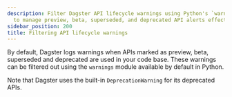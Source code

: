 ```yaml
---
description: Filter Dagster API lifecycle warnings using Python's `warnings` module
  to manage preview, beta, superseded, and deprecated API alerts effectively.
sidebar_position: 200
title: Filtering API lifecycle warnings
---
```

By default, Dagster logs warnings when APIs marked as preview, beta, superseded and deprecated are used in your code base. These warnings can be filtered out using the `warnings` module available by default in Python.

<CodeExample
    path="docs_snippets/docs_snippets/api/api_lifecycle/filtering_api_lifecycle_warnings.py"
    language="python"
/>

Note that Dagster uses the built-in `DeprecationWarning` for its deprecated APIs.